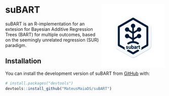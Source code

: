 # suBART <img src="man/figures/logo.png" align="right" height="200" />

suBART is an R-implementation for an extesion for Bayesian Additive Regression Trees (BART) for multiple outcomes, based on the seemingly unrelated regression (SUR) paradigm.

## Installation

You can install the development version of suBART from [GitHub](https://github.com/) with:

``` r
# install.packages("devtools")
devtools::install_github("MateusMaiaDS/suBART")
```
